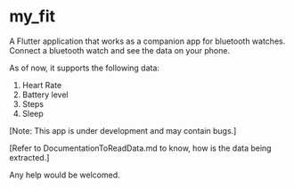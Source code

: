 # my_fit

A Flutter application that works as a companion app for bluetooth watches.
Connect a bluetooth watch and see the data on your phone.

As of now, it supports the following data:

1. Heart Rate
2. Battery level
3. Steps
4. Sleep

[Note: This app is under development and may contain bugs.]

[Refer to DocumentationToReadData.md to know, how is the data being extracted.]

Any help would be welcomed.
